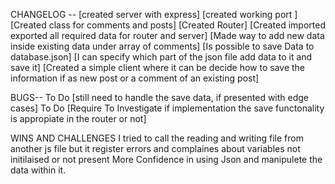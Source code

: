 
CHANGELOG --
[created server with express]
[created working port ]
[Created class for comments and posts]
[Created Router]
[Created imported exported all required data for router and server]
[Made way to add new data inside existing data under array of comments]
[Is possible to save Data to database.json]
[I can specify which part of the json file add data to it and save it]
[Created a simple client where it can be decide how to save the information if as new post or a comment of an existing post]

BUGS--
To Do [still need to handle the save data, if presented with edge cases]
To Do [Require To Investigate if implementation the save functonality is appropiate in the router or not]

WINS AND CHALLENGES
I tried to call the reading and writing file from another js file but it register errors and complaines about variables not initilaised or not present
More Confidence in using Json and manipulete the data within it.